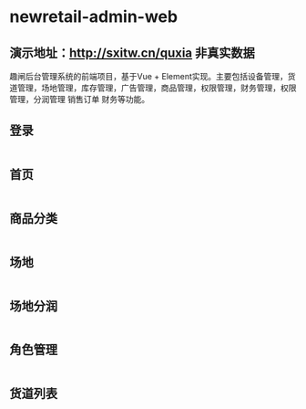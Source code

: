 # newretail-admin-web
## 演示地址：http://sxitw.cn/quxia   非真实数据
趣闸后台管理系统的前端项目，基于Vue + Element实现。主要包括设备管理，货道管理，场地管理，库存管理，广告管理，商品管理，权限管理，财务管理，权限管理，分润管理 销售订单 财务等功能。 

## 登录 
<img src="https://raw.githubusercontent.com/liuwkgithub/newretail-admin-web/master/src/assets/images/login.png"  alt=""/>


## 首页 
<img src="https://raw.githubusercontent.com/liuwkgithub/newretail-admin-web/master/src/assets/images/home.png"  alt=""/>

## 商品分类
<img src="https://raw.githubusercontent.com/liuwkgithub/newretail-admin-web/master/src/assets/images/%E5%95%86%E5%93%81%E5%88%86%E7%B1%BB.png"  alt=""/>

## 场地 
<img src="https://github.com/liuwkgithub/newretail-admin-web/blob/master/src/assets/images/%E5%9C%BA%E5%9C%B0.png?raw=true"  alt=""/>

## 场地分润 
<img src="https://github.com/liuwkgithub/newretail-admin-web/blob/master/src/assets/images/%E5%9C%BA%E5%9C%B0%E5%88%86%E6%B6%A6.png?raw=true"  alt=""/>

## 角色管理 
<img src="https://github.com/liuwkgithub/newretail-admin-web/blob/master/src/assets/images/%E8%A7%92%E8%89%B2%E7%AE%A1%E7%90%86.png?raw=true"  alt=""/>

## 货道列表
<img src="https://github.com/liuwkgithub/newretail-admin-web/blob/master/src/assets/images/%E8%B4%A7%E9%81%93%E5%88%97%E8%A1%A8.png?raw=true"  alt=""/>

